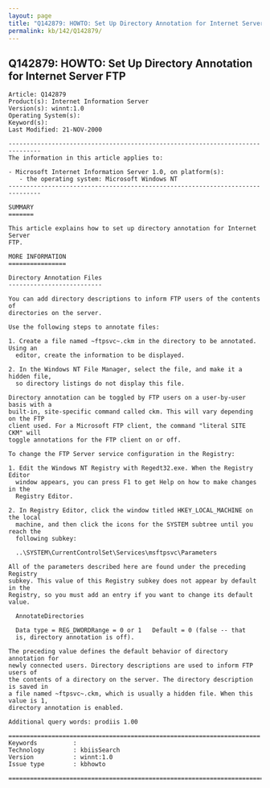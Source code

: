 ```yaml
---
layout: page
title: "Q142879: HOWTO: Set Up Directory Annotation for Internet Server FTP"
permalink: kb/142/Q142879/
---
```


## Q142879: HOWTO: Set Up Directory Annotation for Internet Server FTP

	Article: Q142879
	Product(s): Internet Information Server
	Version(s): winnt:1.0
	Operating System(s): 
	Keyword(s): 
	Last Modified: 21-NOV-2000
	
	-------------------------------------------------------------------------------
	The information in this article applies to:
	
	- Microsoft Internet Information Server 1.0, on platform(s):
	   - the operating system: Microsoft Windows NT 
	-------------------------------------------------------------------------------
	
	SUMMARY
	=======
	
	This article explains how to set up directory annotation for Internet Server
	FTP.
	
	MORE INFORMATION
	================
	
	Directory Annotation Files
	--------------------------
	
	You can add directory descriptions to inform FTP users of the contents of
	directories on the server.
	
	Use the following steps to annotate files:
	
	1. Create a file named ~ftpsvc~.ckm in the directory to be annotated. Using an
	  editor, create the information to be displayed.
	
	2. In the Windows NT File Manager, select the file, and make it a hidden file,
	  so directory listings do not display this file.
	
	Directory annotation can be toggled by FTP users on a user-by-user basis with a
	built-in, site-specific command called ckm. This will vary depending on the FTP
	client used. For a Microsoft FTP client, the command "literal SITE CKM" will
	toggle annotations for the FTP client on or off.
	
	To change the FTP Server service configuration in the Registry:
	
	1. Edit the Windows NT Registry with Regedt32.exe. When the Registry Editor
	  window appears, you can press F1 to get Help on how to make changes in the
	  Registry Editor.
	
	2. In Registry Editor, click the window titled HKEY_LOCAL_MACHINE on the local
	  machine, and then click the icons for the SYSTEM subtree until you reach the
	  following subkey:
	
	  ..\SYSTEM\CurrentControlSet\Services\msftpsvc\Parameters
	
	All of the parameters described here are found under the preceding Registry
	subkey. This value of this Registry subkey does not appear by default in the
	Registry, so you must add an entry if you want to change its default value.
	
	  AnnotateDirectories
	
	  Data type = REG_DWORDRange = 0 or 1   Default = 0 (false -- that
	  is, directory annotation is off).
	
	The preceding value defines the default behavior of directory annotation for
	newly connected users. Directory descriptions are used to inform FTP users of
	the contents of a directory on the server. The directory description is saved in
	a file named ~ftpsvc~.ckm, which is usually a hidden file. When this value is 1,
	directory annotation is enabled.
	
	Additional query words: prodiis 1.00
	
	======================================================================
	Keywords          :  
	Technology        : kbiisSearch
	Version           : winnt:1.0
	Issue type        : kbhowto
	
	=============================================================================
	

